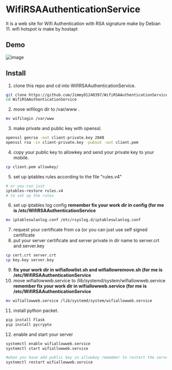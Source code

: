 # WifiRSAAuthenticationService

It is a web site for Wifi Authentication with RSA signature make by Debian 11. wifi hotspot is make by hostapt

## Demo

![image](https://user-images.githubusercontent.com/57281249/137624898-3a2d96b5-78d3-486d-a2ae-c88e2642bc50.png)

## Install

1. clone this repo and cd into WifiRSAAuthenticationService.

```bash
git clone https://github.com/Jimmy01240397/WifiRSAAuthenticationService
cd WifiRSAAuthenticationService
```

2. move wifilogn dir to /var/www .

```bash
mv wifilogin /var/www
```

3. make private and public key with openssl.

```bash
openssl genrsa -out client-private.key 2048
openssl rsa -in client-private.key -pubout -out client.pem
```

4. copy your public key to allowkey and send your private key to your mobile.

```bash
cp client.pem allowkey/
```

5. set up iptables rules according to the file "rules.v4" 

```bash
# or you can just 
iptables-restore rules.v4
# to set up the rules
```

6. set up iptables log config **remember fix your work dir in config (for me is /etc/WifiRSAAuthenticationService**

```bash
mv iptableswlanlog.conf /etc/rsyslog.d/iptableswlanlog.conf
```

7. request your certificate from ca (or you can just use self signed certificate
8. put your server certificate and server private in dir name to server.crt and server.key

```bash
cp cert.crt server.crt
cp key.key server.key
```

9. **fix your work dir in wifiallowlist.sh and wifiallowremove.sh  (for me is /etc/WifiRSAAuthenticationService**
10. move wifiallowweb.service to /lib/systemd/system/wifiallowweb.service **remember fix your work dir in wifiallowweb.service (for me is /etc/WifiRSAAuthenticationService**

```bash
mv wifiallowweb.service /lib/systemd/system/wifiallowweb.service
```

11. install python packet.

```bash
pip install Flask
pip install pycrypto
```

12. enable and start your server

```bash
systemctl enable wifiallowweb.service
systemctl start wifiallowweb.service

#when you have add public key in allowkey remember to restart the server
systemctl restart wifiallowweb.service
```
